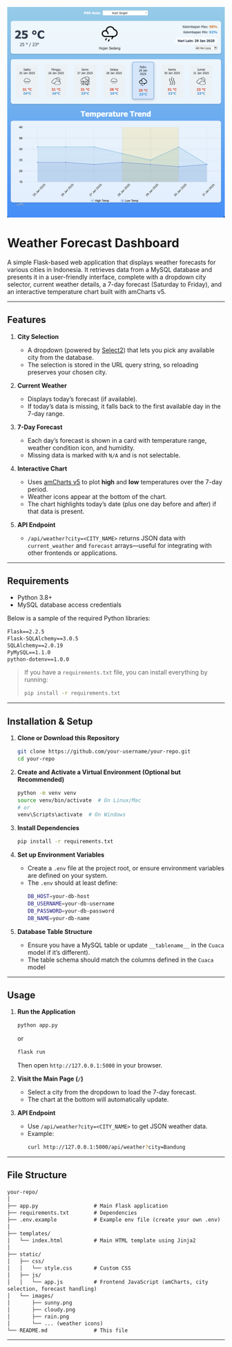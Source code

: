 ![alt text](image1.png)

# Weather Forecast Dashboard

A simple Flask-based web application that displays weather forecasts for various cities in Indonesia. It retrieves data from a MySQL database and presents it in a user-friendly interface, complete with a dropdown city selector, current weather details, a 7-day forecast (Saturday to Friday), and an interactive temperature chart built with amCharts v5.

---

## Features

1. **City Selection**  
   - A dropdown (powered by [Select2](https://select2.org/)) that lets you pick any available city from the database.
   - The selection is stored in the URL query string, so reloading preserves your chosen city.

2. **Current Weather**  
   - Displays today’s forecast (if available).  
   - If today’s data is missing, it falls back to the first available day in the 7-day range.

3. **7-Day Forecast**  
   - Each day’s forecast is shown in a card with temperature range, weather condition icon, and humidity.
   - Missing data is marked with `N/A` and is not selectable.

4. **Interactive Chart**  
   - Uses [amCharts v5](https://www.amcharts.com/) to plot **high** and **low** temperatures over the 7-day period.  
   - Weather icons appear at the bottom of the chart.  
   - The chart highlights today’s date (plus one day before and after) if that data is present.

5. **API Endpoint**  
   - `/api/weather?city=<CITY_NAME>` returns JSON data with `current_weather` and `forecast` arrays—useful for integrating with other frontends or applications.

---

## Requirements

- Python 3.8+
- MySQL database access credentials

Below is a sample of the required Python libraries:

```text
Flask==2.2.5
Flask-SQLAlchemy==3.0.5
SQLAlchemy==2.0.19
PyMySQL==1.1.0
python-dotenv==1.0.0
```

> If you have a `requirements.txt` file, you can install everything by running:
> ```bash
> pip install -r requirements.txt
> ```

---

## Installation & Setup

1. **Clone or Download this Repository**  
   ```bash
   git clone https://github.com/your-username/your-repo.git
   cd your-repo
   ```

2. **Create and Activate a Virtual Environment (Optional but Recommended)**
   ```bash
   python -m venv venv
   source venv/bin/activate  # On Linux/Mac
   # or
   venv\Scripts\activate  # On Windows
   ```

3. **Install Dependencies**
   ```bash
   pip install -r requirements.txt
   ```

4. **Set up Environment Variables**
   - Create a `.env` file at the project root, or ensure environment variables are defined on your system.
   - The `.env` should at least define:
     ```bash
     DB_HOST=your-db-host
     DB_USERNAME=your-db-username
     DB_PASSWORD=your-db-password
     DB_NAME=your-db-name
     ```

5. **Database Table Structure**
   - Ensure you have a MySQL table or update `__tablename__` in the `Cuaca` model if it’s different).
   - The table schema should match the columns defined in the `Cuaca` model
---

## Usage

1. **Run the Application**
   ```bash
   python app.py
   ```
   or
   ```bash
   flask run
   ```
   Then open `http://127.0.0.1:5000` in your browser.

2. **Visit the Main Page (`/`)**
   - Select a city from the dropdown to load the 7-day forecast.
   - The chart at the bottom will automatically update.

3. **API Endpoint**
   - Use `/api/weather?city=<CITY_NAME>` to get JSON weather data.
   - Example:
     ```bash
     curl http://127.0.0.1:5000/api/weather?city=Bandung
     ```

---

## File Structure

```
your-repo/
│
├── app.py                  # Main Flask application
├── requirements.txt        # Dependencies
├── .env.example            # Example env file (create your own .env)
│
├── templates/
│   └── index.html          # Main HTML template using Jinja2
│
├── static/
│   ├── css/
│   │   └── style.css       # Custom CSS
│   ├── js/
│   │   └── app.js          # Frontend JavaScript (amCharts, city selection, forecast handling)
│   └── images/
│       ├── sunny.png
│       ├── cloudy.png
│       ├── rain.png
│       └── ... (weather icons)
└── README.md               # This file
```

---